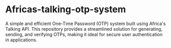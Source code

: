 # Africas-talking-otp-system
A simple and efficient One-Time Password (OTP) system built using Africa's Talking API. This repository provides a streamlined solution for generating, sending, and verifying OTPs, making it ideal for secure user authentication in applications.
